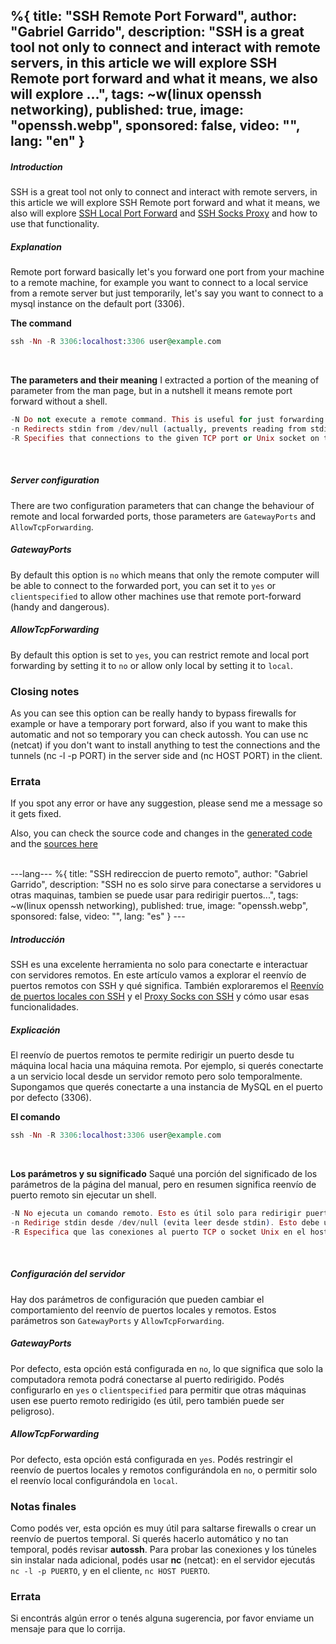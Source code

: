 %{
  title: "SSH Remote Port Forward",
  author: "Gabriel Garrido",
  description: "SSH is a great tool not only to connect and interact with remote servers, in this article we will explore SSH Remote port forward and what it means, we also will explore ...",
  tags: ~w(linux openssh networking),
  published: true,
  image: "openssh.webp",
  sponsored: false,
  video: "",
  lang: "en"
}
---

##### **Introduction**
SSH is a great tool not only to connect and interact with remote servers, in this article we will explore SSH Remote port forward and what it means, we also will explore [SSH Local Port Forward](/blog/ssh_local_port_forward) and [SSH Socks Proxy](/blog/ssh_socks_proxy) and how to use that functionality.
<br />

##### **Explanation**
Remote port forward basically let's you forward one port from your machine to a remote machine, for example you want to connect to a local service from a remote server but just temporarily, let's say you want to connect to a mysql instance on the default port (3306).
<br />

**The command**
```elixir
ssh -Nn -R 3306:localhost:3306 user@example.com
```
<br />

**The parameters and their meaning**
I extracted a portion of the meaning of parameter from the man page, but in a nutshell it means remote port forward without a shell.
```elixir
-N Do not execute a remote command. This is useful for just forwarding ports.
-n Redirects stdin from /dev/null (actually, prevents reading from stdin). This must be used when ssh is run in the background.
-R Specifies that connections to the given TCP port or Unix socket on the remote (server) host are to be forwarded to the local side.
```
<br />

##### **Server configuration**
There are two configuration parameters that can change the behaviour of remote and local forwarded ports, those parameters are `GatewayPorts` and `AllowTcpForwarding`.
<br />

##### **GatewayPorts**
By default this option is `no` which means that only the remote computer will be able to connect to the forwarded port, you can set it to `yes` or `clientspecified` to allow other machines use that remote port-forward (handy and dangerous).
<br />

##### **AllowTcpForwarding**
By default this option is set to `yes`, you can restrict remote and local port forwarding by setting it to `no` or allow only local by setting it to `local`.
<br />

### **Closing notes**
As you can see this option can be really handy to bypass firewalls for example or have a temporary port forward, also if you want to make this automatic and not so temporary you can check autossh. You can use nc (netcat) if you don't want to install anything to test the connections and the tunnels (nc -l -p PORT) in the server side and (nc HOST PORT) in the client.
<br />

### Errata
If you spot any error or have any suggestion, please send me a message so it gets fixed.

Also, you can check the source code and changes in the [generated code](https://github.com/kainlite/kainlite.github.io) and the [sources here](https://github.com/kainlite/blog)

<br />
---lang---
%{
  title: "SSH redireccion de puerto remoto",
  author: "Gabriel Garrido",
  description: "SSH no es solo sirve para conectarse a servidores u otras maquinas, tambien se puede usar para redirigir puertos...",
  tags: ~w(linux openssh networking),
  published: true,
  image: "openssh.webp",
  sponsored: false,
  video: "",
  lang: "es"
}
---

##### **Introducción**
SSH es una excelente herramienta no solo para conectarte e interactuar con servidores remotos. En este artículo vamos a explorar el reenvío de puertos remotos con SSH y qué significa. También exploraremos el [Reenvío de puertos locales con SSH](/blog/ssh_local_port_forward) y el [Proxy Socks con SSH](/blog/ssh_socks_proxy) y cómo usar esas funcionalidades.
<br />

##### **Explicación**
El reenvío de puertos remotos te permite redirigir un puerto desde tu máquina local hacia una máquina remota. Por ejemplo, si querés conectarte a un servicio local desde un servidor remoto pero solo temporalmente. Supongamos que querés conectarte a una instancia de MySQL en el puerto por defecto (3306).
<br />

**El comando**
```elixir
ssh -Nn -R 3306:localhost:3306 user@example.com
```
<br />

**Los parámetros y su significado**
Saqué una porción del significado de los parámetros de la página del manual, pero en resumen significa reenvío de puerto remoto sin ejecutar un shell.
```elixir
-N No ejecuta un comando remoto. Esto es útil solo para redirigir puertos.
-n Redirige stdin desde /dev/null (evita leer desde stdin). Esto debe usarse cuando SSH se ejecuta en segundo plano.
-R Especifica que las conexiones al puerto TCP o socket Unix en el host remoto (servidor) deben redirigirse hacia el lado local.
```
<br />

##### **Configuración del servidor**
Hay dos parámetros de configuración que pueden cambiar el comportamiento del reenvío de puertos locales y remotos. Estos parámetros son `GatewayPorts` y `AllowTcpForwarding`.
<br />

##### **GatewayPorts**
Por defecto, esta opción está configurada en `no`, lo que significa que solo la computadora remota podrá conectarse al puerto redirigido. Podés configurarlo en `yes` o `clientspecified` para permitir que otras máquinas usen ese puerto remoto redirigido (es útil, pero también puede ser peligroso).
<br />

##### **AllowTcpForwarding**
Por defecto, esta opción está configurada en `yes`. Podés restringir el reenvío de puertos locales y remotos configurándola en `no`, o permitir solo el reenvío local configurándola en `local`.
<br />

### **Notas finales**
Como podés ver, esta opción es muy útil para saltarse firewalls o crear un reenvío de puertos temporal. Si querés hacerlo automático y no tan temporal, podés revisar **autossh**. Para probar las conexiones y los túneles sin instalar nada adicional, podés usar **nc** (netcat): en el servidor ejecutás `nc -l -p PUERTO`, y en el cliente, `nc HOST PUERTO`.
<br />

### Errata
Si encontrás algún error o tenés alguna sugerencia, por favor enviame un mensaje para que lo corrija.

<br />
